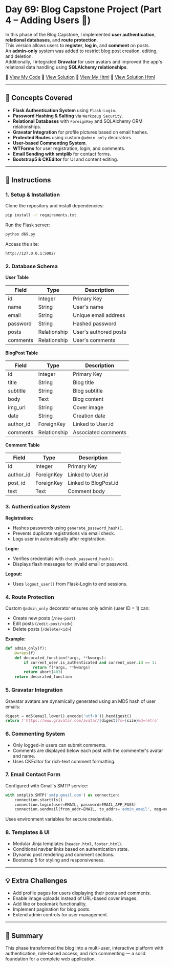# Day 69: Blog Capstone Project (Part 4 – Adding Users 👥)

In this phase of the Blog Capstone, I implemented **user authentication**, **relational databases**, and **route protection**.  
This version allows users to **register**, **log in**, and **comment** on posts.  
An **admin-only** system was added to restrict blog post creation, editing, and deletion.  
Additionally, I integrated **Gravatar** for user avatars and improved the app's relational data handling using **SQLAlchemy relationships**.

📄 [View My Code](my_code/d69.py)  📄 [View Solution](solution/solution.py) 
📄 [View My Html](my_code/templates/index.html)  📄 [View Solution Html](solution/templates/index.html) 

---

## 🧠 Concepts Covered

- **Flask Authentication System** using `Flask-Login`.
- **Password Hashing & Salting** via `Werkzeug Security`.
- **Relational Databases** with `ForeignKey` and SQLAlchemy ORM relationships.
- **Gravatar Integration** for profile pictures based on email hashes.
- **Protected Routes** using custom `@admin_only` decorators.
- **User-based Commenting System**.
- **WTForms** for user registration, login, and comments.
- **Email Sending with smtplib** for contact forms.
- **Bootstrap5 & CKEditor** for UI and content editing.

---

## 📝 Instructions

### 1. **Setup & Installation**

Clone the repository and install dependencies:

```bash
pip install -r requirements.txt
```

Run the Flask server:

```bash
python d69.py
```

Access the site:

```
http://127.0.0.1:5002/
```

### 2. Database Schema

**User Table**

| Field | Type | Description |
|-------|------|-------------|
| id | Integer | Primary Key |
| name | String | User's name |
| email | String | Unique email address |
| password | String | Hashed password |
| posts | Relationship | User's authored posts |
| comments | Relationship | User's comments |

**BlogPost Table**

| Field | Type | Description |
|-------|------|-------------|
| id | Integer | Primary Key |
| title | String | Blog title |
| subtitle | String | Blog subtitle |
| body | Text | Blog content |
| img_url | String | Cover image |
| date | String | Creation date |
| author_id | ForeignKey | Linked to User.id |
| comments | Relationship | Associated comments |

**Comment Table**

| Field | Type | Description |
|-------|------|-------------|
| id | Integer | Primary Key |
| author_id | ForeignKey | Linked to User.id |
| post_id | ForeignKey | Linked to BlogPost.id |
| text | Text | Comment body |

### 3. Authentication System

**Registration:**
- Hashes passwords using `generate_password_hash()`.
- Prevents duplicate registrations via email check.
- Logs user in automatically after registration.

**Login:**
- Verifies credentials with `check_password_hash()`.
- Displays flash messages for invalid email or password.

**Logout:**
- Uses `logout_user()` from Flask-Login to end sessions.

### 4. Route Protection

Custom `@admin_only` decorator ensures only admin (user ID = 1) can:
- Create new posts (`/new-post`)
- Edit posts (`/edit-post/<id>`)
- Delete posts (`/delete/<id>`)

**Example:**

```python
def admin_only(f):
    @wraps(f)
    def decorated_function(*args, **kwargs):
        if current_user.is_authenticated and current_user.id == 1:
            return f(*args, **kwargs)
        return abort(403)
    return decorated_function
```

### 5. Gravatar Integration

Gravatar avatars are dynamically generated using an MD5 hash of user emails:

```python
digest = md5(email.lower().encode('utf-8')).hexdigest()
return f'https://www.gravatar.com/avatar/{digest}?s={size}&d=retro'
```

### 6. Commenting System

- Only logged-in users can submit comments.
- Comments are displayed below each post with the commenter's avatar and name.
- Uses CKEditor for rich-text comment formatting.

### 7. Email Contact Form

Configured with Gmail's SMTP service:

```python
with smtplib.SMTP('smtp.gmail.com') as connection:
    connection.starttls()
    connection.login(user=EMAIL, password=EMAIL_APP_PASS)
    connection.sendmail(from_addr=EMAIL, to_addrs='admin_email', msg=message)
```

Uses environment variables for secure credentials.

### 8. Templates & UI

- Modular Jinja templates (`header.html`, `footer.html`).
- Conditional navbar links based on authentication state.
- Dynamic post rendering and comment sections.
- Bootstrap 5 for styling and responsiveness.

---

## 💡 Extra Challenges

- Add profile pages for users displaying their posts and comments.
- Enable image uploads instead of URL-based cover images.
- Add like or bookmark functionality.
- Implement pagination for blog posts.
- Extend admin controls for user management.

---

## 🎯 Summary

This phase transformed the blog into a multi-user, interactive platform with authentication, role-based access, and rich commenting — a solid foundation for a complete web application.